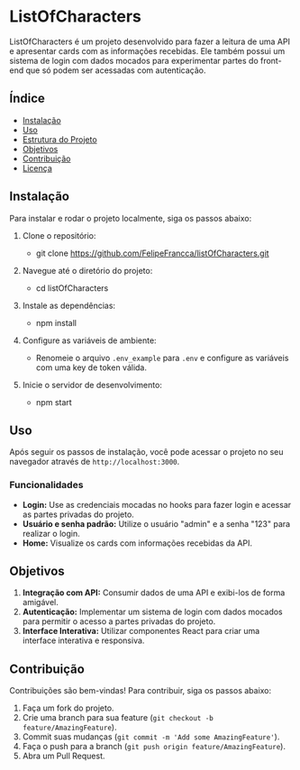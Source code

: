
# ListOfCharacters

ListOfCharacters é um projeto desenvolvido para fazer a leitura de uma API e apresentar cards com as informações recebidas. Ele também possui um sistema de login com dados mocados para experimentar partes do front-end que só podem ser acessadas com autenticação.

## Índice

- [Instalação](#instalação)
- [Uso](#uso)
- [Estrutura do Projeto](#estrutura-do-projeto)
- [Objetivos](#objetivos)
- [Contribuição](#contribuição)
- [Licença](#licença)

## Instalação

Para instalar e rodar o projeto localmente, siga os passos abaixo:

1. Clone o repositório:
    - git clone https://github.com/FelipeFrancca/listOfCharacters.git

2. Navegue até o diretório do projeto:
    - cd listOfCharacters

3. Instale as dependências:
    - npm install

4. Configure as variáveis de ambiente:
    - Renomeie o arquivo `.env_example` para `.env` e configure as variáveis com uma key de token válida.

5. Inicie o servidor de desenvolvimento:
    - npm start

## Uso

Após seguir os passos de instalação, você pode acessar o projeto no seu navegador através de `http://localhost:3000`.

### Funcionalidades

- **Login:** Use as credenciais mocadas no hooks para fazer login e acessar as partes privadas do projeto.
- **Usuário e senha padrão:** Utilize o usuário "admin" e a senha "123" para realizar o login.
- **Home:** Visualize os cards com informações recebidas da API.

## Objetivos

1. **Integração com API:** Consumir dados de uma API e exibi-los de forma amigável.
2. **Autenticação:** Implementar um sistema de login com dados mocados para permitir o acesso a partes privadas do projeto.
3. **Interface Interativa:** Utilizar componentes React para criar uma interface interativa e responsiva.

## Contribuição

Contribuições são bem-vindas! Para contribuir, siga os passos abaixo:

1. Faça um fork do projeto.
2. Crie uma branch para sua feature (`git checkout -b feature/AmazingFeature`).
3. Commit suas mudanças (`git commit -m 'Add some AmazingFeature'`).
4. Faça o push para a branch (`git push origin feature/AmazingFeature`).
5. Abra um Pull Request.
